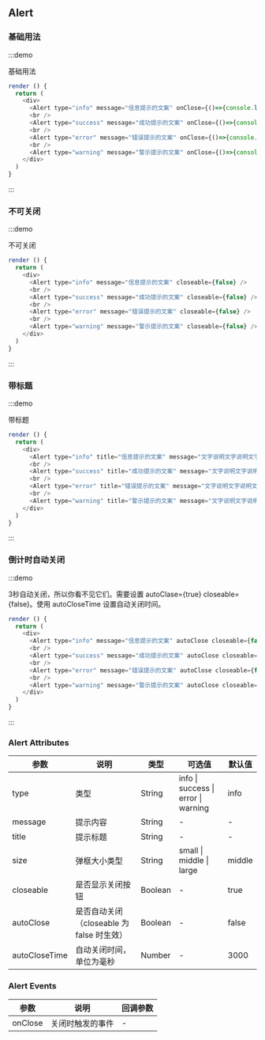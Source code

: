 ## Alert


### 基础用法

:::demo

基础用法

```js
render () {
  return (
    <div>
      <Alert type="info" message="信息提示的文案" onClose={()=>{console.log('alert关闭回调')}} />
      <br />
      <Alert type="success" message="成功提示的文案" onClose={()=>{console.log('alert关闭回调')}} />
      <br />
      <Alert type="error" message="错误提示的文案" onClose={()=>{console.log('alert关闭回调')}} />
      <br />
      <Alert type="warning" message="警示提示的文案" onClose={()=>{console.log('alert关闭回调')}} />
    </div>
  )
}
```
:::


### 不可关闭

:::demo

不可关闭

```js
render () {
  return (
    <div>
      <Alert type="info" message="信息提示的文案" closeable={false} />
      <br />
      <Alert type="success" message="成功提示的文案" closeable={false} />
      <br />
      <Alert type="error" message="错误提示的文案" closeable={false} />
      <br />
      <Alert type="warning" message="警示提示的文案" closeable={false} />
    </div>
  )
}
```
:::


### 带标题

:::demo

带标题

```js
render () {
  return (
    <div>
      <Alert type="info" title="信息提示的文案" message="文字说明文字说明文字说明文字说明文字说明文字说明" onClose={()=>{console.log('alert关闭回调')}} />
      <br />
      <Alert type="success" title="成功提示的文案" message="文字说明文字说明文字说明文字说明文字说明文字说明" onClose={()=>{console.log('alert关闭回调')}} />
      <br />
      <Alert type="error" title="错误提示的文案" message="文字说明文字说明文字说明文字说明文字说明文字说明" onClose={()=>{console.log('alert关闭回调')}} />
      <br />
      <Alert type="warning" title="警示提示的文案" message="文字说明文字说明文字说明文字说明文字说明文字说明" onClose={()=>{console.log('alert关闭回调')}} />
    </div>
  )
}
```
:::


### 倒计时自动关闭

:::demo

3秒自动关闭，所以你看不见它们。需要设置 autoClase={true} closeable={false}。使用 autoCloseTime 设置自动关闭时间。

```js
render () {
  return (
    <div>
      <Alert type="info" message="信息提示的文案" autoClose closeable={false} onClose={()=>{console.log('alert关闭回调')}} />
      <br />
      <Alert type="success" message="成功提示的文案" autoClose closeable={false} onClose={()=>{console.log('alert关闭回调')}} />
      <br />
      <Alert type="error" message="错误提示的文案" autoClose closeable={false} onClose={()=>{console.log('alert关闭回调')}} />
      <br />
      <Alert type="warning" message="警示提示的文案" autoClose closeable={false} onClose={()=>{console.log('alert关闭回调')}} />
    </div>
  )
}
```
:::


### Alert Attributes

| 参数 | 说明 | 类型 | 可选值 | 默认值 |
| -------- | ----- | ---- | ---- | ---- |
| type | 类型 | String | info \| success \| error \| warning | info |
| message | 提示内容 | String | - | - |
| title | 提示标题 | String | - | - |
| size | 弹框大小类型 | String | small \| middle \| large | middle |
| closeable | 是否显示关闭按钮 | Boolean | - | true |
| autoClose |  是否自动关闭（closeable 为 false 时生效） | Boolean | - |  false |
| autoCloseTime | 自动关闭时间，单位为毫秒 | Number | - | 3000 |


### Alert Events

| 参数 | 说明 | 回调参数
| ------- | ------- | ------- |
| onClose | 关闭时触发的事件 | - |
